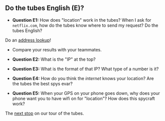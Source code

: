 ## Do the tubes English (E)?

- **Question E1:** How does "location" work in the tubes?
	When I ask for `netflix.com`, how do the tubes know where to send my request?
	Do the tubes English?

Do an [address lookup](https://www.ultratools.com/tools/yourIPResult)!

- Compare your results with your teammates.

- **Question E2:** What is the "IP" at the top?

- **Question E3:** What is the format of that IP?
	What type of a number is it?

- **Question E4:** How do you think the *internet* knows your location?
	Are the tubes the best spys evar?

- **Question E5:** When your GPS on your phone goes down, why does your phone want you to have wifi on for "location"?
	How does this spycraft work?

The [next stop](./d.md) on our tour of the tubes.
